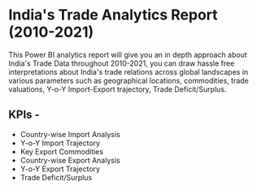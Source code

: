 # India's Trade Analytics Report (2010-2021)
This Power BI analytics report will give you an in depth approach about India's Trade Data throughout 2010-2021, you can draw hassle free interpretations about India's trade relations across global landscapes in various parameters such as geographical locations, commodities, trade valuations, Y-o-Y Import-Export trajectory, Trade Deficit/Surplus.  

## KPIs -
- Country-wise Import Analysis
- Y-o-Y Import Trajectory
- Key Export Commodities
- Country-wise Export Analysis
- Y-o-Y Export Trajectory
- Trade Deficit/Surplus
